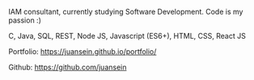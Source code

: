 IAM consultant, currently studying Software Development. Code is my passion :)

C, Java, SQL, REST, Node JS, Javascript (ES6+), HTML, CSS, React JS

Portfolio: https://juansein.github.io/portfolio/ 

Github: https://github.com/juansein
